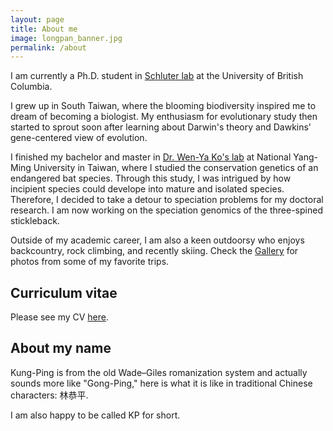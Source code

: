 ```yaml
---
layout: page
title: About me
image: longpan_banner.jpg
permalink: /about
---
```


I am currently a Ph.D. student in [Schluter lab](https://www.zoology.ubc.ca/~schluter/) at the University of British Columbia.

I grew up in South Taiwan, where the blooming biodiversity inspired me to dream of becoming a biologist. My enthusiasm for evolutionary study then started to sprout soon after learning about Darwin's theory and Dawkins' gene-centered view of evolution. 

I finished my bachelor and master in [Dr. Wen-Ya Ko's lab](https://dls.nycu.edu.tw/faculty/faculty-member/wenko.html) at National Yang-Ming University in Taiwan, where I studied the conservation genetics of an endangered bat species. Through this study, I was intrigued by how incipient species could develope into mature and isolated species. Therefore, I decided to take a detour to speciation problems for my doctoral research. I am now working on the speciation genomics of the three-spined stickleback.

Outside of my academic career, I am also a keen outdoorsy who enjoys backcountry, rock climbing, and recently skiing. Check the [Gallery](https://kpsimonlin.github.io/gallery.html) for photos from some of my favorite trips.

## Curriculum vitae

Please see my CV [here](https://github.com/kpsimonlin/CV).

## About my name

Kung-Ping is from the old Wade–Giles romanization system and actually sounds more like "Gong-Ping," here is what it is like in traditional Chinese characters: 林恭平.

I am also happy to be called KP for short.

